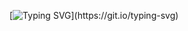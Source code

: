 [![Typing SVG](https://readme-typing-svg.demolab.com?font=Wallpoet&size=22&pause=1000&color=32DA55&repeat=false&width=435&lines=It+works+on+my+machine.)](https://git.io/typing-svg)

<!--
**vitor-afonso/vitor-afonso** is a ✨ _special_ ✨ repository because its `README.md` (this file) appears on your GitHub profile.

Here are some ideas to get you started:

- 🔭 I’m currently working on ...
- 🌱 I’m currently learning ...
- 👯 I’m looking to collaborate on ...
- 🤔 I’m looking for help with ...
- 💬 Ask me about ...
- 📫 How to reach me: ...
- 😄 Pronouns: ...
- ⚡ Fun fact: ...
-->
